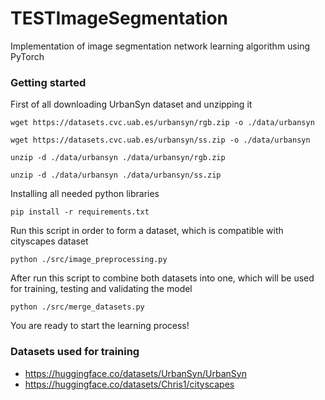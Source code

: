 # TESTImageSegmentation
Implementation of image segmentation network learning algorithm using PyTorch

### Getting started
First of all downloading UrbanSyn dataset and unzipping it
```
wget https://datasets.cvc.uab.es/urbansyn/rgb.zip -o ./data/urbansyn
```
```
wget https://datasets.cvc.uab.es/urbansyn/ss.zip -o ./data/urbansyn
```
```
unzip -d ./data/urbansyn ./data/urbansyn/rgb.zip
```
```
unzip -d ./data/urbansyn ./data/urbansyn/ss.zip
```
Installing all needed python libraries
```
pip install -r requirements.txt
```
Run this script in order to form a dataset, which is compatible with cityscapes dataset
```
python ./src/image_preprocessing.py
```
After run this script to combine both datasets into one, which will be used for training, testing and validating the model
```
python ./src/merge_datasets.py
```
You are ready to start the learning process!

### Datasets used for training
- https://huggingface.co/datasets/UrbanSyn/UrbanSyn
- https://huggingface.co/datasets/Chris1/cityscapes
